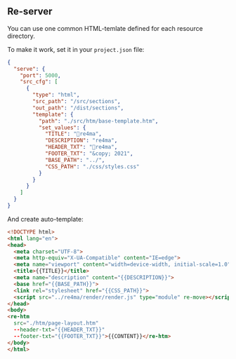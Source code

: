 ## Re-server

You can use one common HTML-temlate defined for each resource directory.

To make it work, set it in your `project.json` file:

```json
{
  "serve": {
    "port": 5000,
    "src_cfg": [
      {
        "type": "html",
        "src_path": "/src/sections",
        "out_path": "/dist/sections",
        "template": {
          "path": "./src/htm/base-template.htm",
          "set_values": {
            "TITLE": "🎈re4ma",
            "DESCRIPTION": "re4ma",
            "HEADER_TXT": "🎈re4ma",
            "FOOTER_TXT": "&copy; 2021",
            "BASE_PATH": "../",
            "CSS_PATH": "./css/styles.css"
          }
        }
      }
    ]
  }
}
```

And create auto-template:
```html
<!DOCTYPE html>
<html lang="en">
<head>
  <meta charset="UTF-8">
  <meta http-equiv="X-UA-Compatible" content="IE=edge">
  <meta name="viewport" content="width=device-width, initial-scale=1.0">
  <title>{{TITLE}}</title>
  <meta name="description" content="{{DESCRIPTION}}">
  <base href="{{BASE_PATH}}">
  <link rel="stylesheet" href="{{CSS_PATH}}">
  <script src="../re4ma/render/render.js" type="module" re-move></script>
</head>
<body>
<re-htm 
  src="./htm/page-layout.htm"
  --header-txt="{{HEADER_TXT}}"
  --footer-txt="{{FOOTER_TXT}}">{{CONTENT}}</re-htm>
</body>
</html>
```

